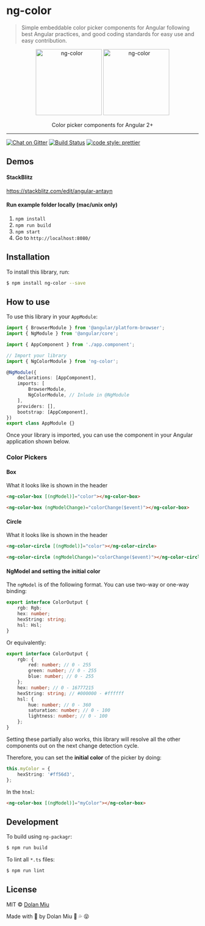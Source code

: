 # ng-color

> Simple embeddable color picker components for Angular following best Angular practices, and good coding standards for easy use and easy contribution.

<p align="center">
    <img alt="ng-color" src="http://i.imgur.com/Ccpv8jo.png" height="173">
    <img alt="ng-color" src="https://user-images.githubusercontent.com/2917613/33105163-be204d3e-cf23-11e7-985e-b27b4a4793af.png" height="173">
</p>

<p align="center">
    Color picker components for Angular 2+
</p>

---

[![Chat on Gitter][gitter-image]][gitter-url]
[![Build Status][travis-image]][travis-url]
[![code style: prettier][prettier-image]][prettier-url]

## Demos

#### StackBlitz

https://stackblitz.com/edit/angular-antayn

#### Run example folder locally (mac/unix only)

1. `npm install`
2. `npm run build`
3. `npm start`
4. Go to `http://localhost:8080/`

## Installation

To install this library, run:

```bash
$ npm install ng-color --save
```

## How to use

To use this library in your `AppModule`:

```typescript
import { BrowserModule } from '@angular/platform-browser';
import { NgModule } from '@angular/core';

import { AppComponent } from './app.component';

// Import your library
import { NgColorModule } from 'ng-color';

@NgModule({
    declarations: [AppComponent],
    imports: [
        BrowserModule,
        NgColorModule, // Inlude in @NgModule
    ],
    providers: [],
    bootstrap: [AppComponent],
})
export class AppModule {}
```

Once your library is imported, you can use the component in your Angular application shown below.

### Color Pickers

#### Box

What it looks like is shown in the header

```html
<ng-color-box [(ngModel)]="color"></ng-color-box>
```

```html
<ng-color-box (ngModelChange)="colorChange($event)"></ng-color-box>
```

#### Circle

What it looks like is shown in the header

```html
<ng-color-circle [(ngModel)]="color"></ng-color-circle>
```

```html
<ng-color-circle (ngModelChange)="colorChange($event)"></ng-color-circle>
```

#### NgModel and setting the initial color

The `ngModel` is of the following format. You can use two-way or one-way binding:

```ts
export interface ColorOutput {
    rgb: Rgb;
    hex: number;
    hexString: string;
    hsl: Hsl;
}
```

Or equivalently:

```ts
export interface ColorOutput {
    rgb: {
        red: number; // 0 - 255
        green: number; // 0 - 255
        blue: number; // 0 - 255
    };
    hex: number; // 0 - 16777215
    hexString: string; // #000000 - #ffffff
    hsl: {
        hue: number; // 0 - 360
        saturation: number; // 0 - 100
        lightness: number; // 0 - 100
    };
}
```

Setting these partially also works, this library will resolve all the other components out on the next change detection cycle.

Therefore, you can set the **initial color** of the picker by doing:

```ts
this.myColor = {
    hexString: '#ff56d3',
};
```

In the `html`:

```html
<ng-color-box [(ngModel)]="myColor"></ng-color-box>
```

## Development

To build using `ng-packagr`:

```bash
$ npm run build
```

To lint all `*.ts` files:

```bash
$ npm run lint
```

## License

MIT © [Dolan Miu](mailto:dolan_miu@hotmail.com)

Made with 💖 by Dolan Miu 🍆 💦 😝

[gitter-image]: https://badges.gitter.im/dolanmiu/ng-color.svg
[gitter-url]: https://gitter.im/ng-color/Lobby
[travis-image]: https://travis-ci.org/dolanmiu/ng-color.svg?branch=master
[travis-url]: https://travis-ci.org/dolanmiu/ng-color
[prettier-image]: https://img.shields.io/badge/code_style-prettier-ff69b4.svg
[prettier-url]: https://github.com/prettier/prettier
